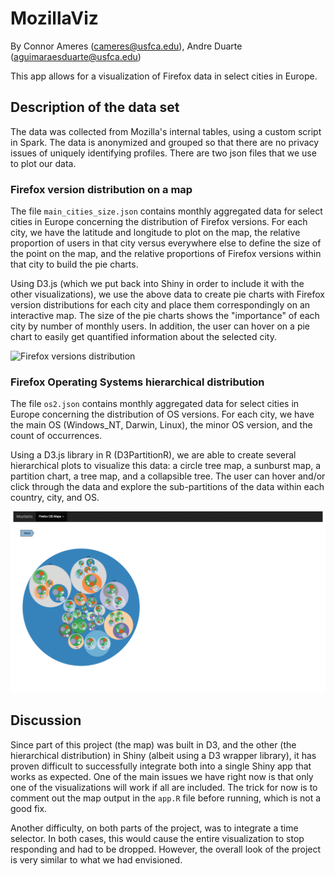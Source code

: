 # MozillaViz
By Connor Ameres (cameres@usfca.edu), Andre Duarte (aguimaraesduarte@usfca.edu)

This app allows for a visualization of Firefox data in select cities in Europe.

## Description of the data set

The data was collected from Mozilla's internal tables, using a custom script in Spark. The data is anonymized and grouped so that there are no privacy issues of uniquely identifying profiles. There are two json files that we use to plot our data.

### Firefox version distribution on a map

The file `main_cities_size.json` contains monthly aggregated data for select cities in Europe concerning the distribution of Firefox versions. For each city, we have the latitude and longitude to plot on the map, the relative proportion of users in that city versus everywhere else to define the size of the point on the map, and the relative proportions of Firefox versions within that city to build the pie charts.

Using D3.js (which we put back into Shiny in order to include it with the other visualizations), we use the above data to create pie charts with Firefox version distributions for each city and place them correspondingly on an interactive map. The size of the pie charts shows the "importance" of each city by number of monthly users. In addition, the user can hover on a pie chart to easily get quantified information about the selected city.

![Firefox versions distribution](map.gif)

### Firefox Operating Systems hierarchical distribution

The file `os2.json` contains monthly aggregated data for select cities in Europe concerning the distribution of OS versions. For each city, we have the main OS (Windows_NT, Darwin, Linux), the minor OS version, and the count of occurrences.

Using a D3.js library in R (D3PartitionR), we are able to create several hierarchical plots to visualize this data: a circle tree map, a sunburst map, a partition chart, a tree map, and a collapsible tree. The user can hover and/or click through the data and explore the sub-partitions of the data within each country, city, and OS.

![Firefox operating systems charts](charts.gif)

## Discussion

Since part of this project (the map) was built in D3, and the other (the hierarchical distribution) in Shiny (albeit using a D3 wrapper library), it has proven difficult to successfully integrate both into a single Shiny app that works as expected. One of the main issues we have right now is that only one of the visualizations will work if all are included. The trick for now is to comment out the map output in the `app.R` file before running, which is not a good fix.

Another difficulty, on both parts of the project, was to integrate a time selector. In both cases, this would cause the entire visualization to stop responding and had to be dropped. However, the overall look of the project is very similar to what we had envisioned.
